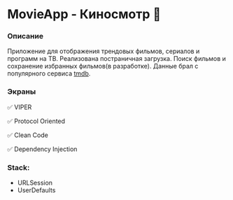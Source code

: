 # MovieApp - Киносмотр 🍿
### Описание
Приложение для отображения трендовых фильмов, сериалов и программ на ТВ. Реализована постраничная загрузка. Поиск фильмов и сохранение избранных фильмов(в разработке). Данные брал с популярного сервиса [tmdb](https://www.themoviedb.org/).
### Экраны

✅ VIPER

✅ Protocol Oriented

✅ Clean Code

✅ Dependency Injection

### Stack:
* URLSession
* UserDefaults

